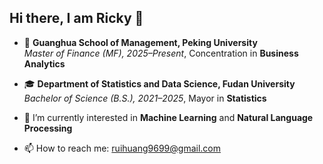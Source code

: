 ## Hi there, I am Ricky 👋

- 🔭 **Guanghua School of Management, Peking University**  
  *Master of Finance (MF), 2025–Present*, Concentration in **Business Analytics**
  
- 🎓 **Department of Statistics and Data Science, Fudan University**  
  *Bachelor of Science (B.S.), 2021–2025*, Mayor in **Statistics**
  
- 🌱 I’m currently interested in **Machine Learning** and **Natural Language Processing**

- 📫 How to reach me: ruihuang9699@gmail.com


<!--
**linmuqian/linmuqian** is a ✨ _special_ ✨ repository because its `README.md` (this file) appears on your GitHub profile.

Here are some ideas to get you started:

- 🔭 I’m currently working on ...
- 🌱 I’m currently learning ...
- 👯 I’m looking to collaborate on ...
- 🤔 I’m looking for help with ...
- 💬 Ask me about ...
- 📫 How to reach me: ...
- 😄 Pronouns: ...
- ⚡ Fun fact: ...
-->
